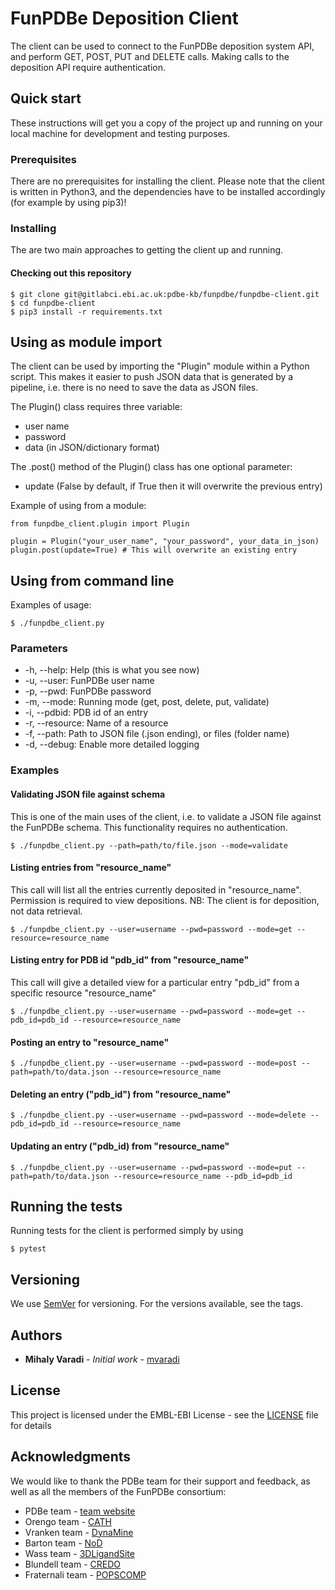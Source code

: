 FunPDBe Deposition Client
=====

The client can be used to connect to the FunPDBe deposition system API, and perform GET, POST, PUT and DELETE calls. Making calls to the deposition API require authentication.

Quick start
-----------

These instructions will get you a copy of the project up and running on your local machine for development and testing purposes.

### Prerequisites

There are no prerequisites for installing the client. Please note that the client is written in Python3, and the dependencies have to be installed accordingly (for example by using pip3)!

### Installing

The are two main approaches to getting the client up and running.

#### Checking out this repository

```
$ git clone git@gitlabci.ebi.ac.uk:pdbe-kb/funpdbe/funpdbe-client.git
$ cd funpdbe-client
$ pip3 install -r requirements.txt
```

## Using as module import

The client can be used by importing the "Plugin" module within a Python script. This makes it easier to push JSON data that is generated by a pipeline, i.e. there is no need to save the data as JSON files.

The Plugin() class requires three variable:

* user name
* password
* data (in JSON/dictionary format)

The .post() method of the Plugin() class has one optional parameter:

* update (False by default, if True then it will overwrite the previous entry)

Example of using from a module:

```
from funpdbe_client.plugin import Plugin

plugin = Plugin("your_user_name", "your_password", your_data_in_json)
plugin.post(update=True) # This will overwrite an existing entry
```

## Using from command line

Examples of usage:

```
$ ./funpdbe_client.py
```

### Parameters

* -h, --help:       Help (this is what you see now)
* -u, --user:       FunPDBe user name
* -p, --pwd:        FunPDBe password
* -m, --mode:       Running mode (get, post, delete, put, validate)
* -i, --pdbid:      PDB id of an entry
* -r, --resource:   Name of a resource
* -f, --path:       Path to JSON file (.json ending), or files (folder name)
* -d, --debug:      Enable more detailed logging

### Examples

#### Validating JSON file against schema

This is one of the main uses of the client, i.e. to validate a JSON file against the FunPDBe schema. This functionality requires no authentication.

```
$ ./funpdbe_client.py --path=path/to/file.json --mode=validate
```

#### Listing entries from "resource_name"

This call will list all the entries currently deposited in "resource_name". Permission is required to view depositions. NB: The client is for deposition, not data retrieval.

```
$ ./funpdbe_client.py --user=username --pwd=password --mode=get --resource=resource_name
```

#### Listing entry for PDB id "pdb_id" from "resource_name"

This call will give a detailed view for a particular entry "pdb_id" from a specific resource "resource_name"

```
$ ./funpdbe_client.py --user=username --pwd=password --mode=get --pdb_id=pdb_id --resource=resource_name
```

#### Posting an entry to "resource_name"
```
$ ./funpdbe_client.py --user=username --pwd=password --mode=post --path=path/to/data.json --resource=resource_name
```

#### Deleting an entry ("pdb_id") from "resource_name"
```
$ ./funpdbe_client.py --user=username --pwd=password --mode=delete --pdb_id=pdb_id --resource=resource_name
```

#### Updating an entry ("pdb_id) from "resource_name"
```
$ ./funpdbe_client.py --user=username --pwd=password --mode=put --path=path/to/data.json --resource=resource_name --pdb_id=pdb_id
```

## Running the tests

Running tests for the client is performed simply by using
```
$ pytest
```

## Versioning

We use [SemVer](http://semver.org/) for versioning. For the versions available, see the tags.

## Authors

* **Mihaly Varadi** - *Initial work* - [mvaradi](https://gitlab.ebi.ac.uk/mvaradi)

## License

This project is licensed under the EMBL-EBI License - see the [LICENSE](LICENSE) file for details

## Acknowledgments

We would like to thank the PDBe team for their support and feedback, as well as all the members of the FunPDBe consortium:

* PDBe team - [team website](https://www.ebi.ac.uk/services/teams/pdbe)
* Orengo team - [CATH](http://www.cathdb.info/)
* Vranken team - [DynaMine](http://dynamine.ibsquare.be/)
* Barton team - [NoD](http://www.compbio.dundee.ac.uk/www-nod/)
* Wass team - [3DLigandSite](http://www.sbg.bio.ic.ac.uk/3dligandsite/)
* Blundell team - [CREDO](http://marid.bioc.cam.ac.uk/credo)
* Fraternali team - [POPSCOMP](https://mathbio.crick.ac.uk/wiki/POPSCOMP)
